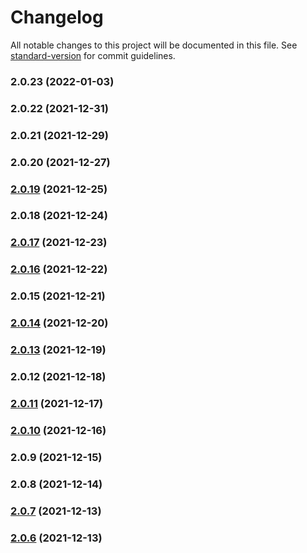 # Changelog

All notable changes to this project will be documented in this file. See [standard-version](https://github.com/conventional-changelog/standard-version) for commit guidelines.

### 2.0.23 (2022-01-03)

### 2.0.22 (2021-12-31)

### 2.0.21 (2021-12-29)

### 2.0.20 (2021-12-27)

### [2.0.19](https://github.com/vighnesh153/simple-github-gist-api/compare/v2.0.18...v2.0.19) (2021-12-25)

### 2.0.18 (2021-12-24)

### [2.0.17](https://github.com/vighnesh153/simple-github-gist-api/compare/v2.0.16...v2.0.17) (2021-12-23)

### [2.0.16](https://github.com/vighnesh153/simple-github-gist-api/compare/v2.0.15...v2.0.16) (2021-12-22)

### 2.0.15 (2021-12-21)

### [2.0.14](https://github.com/vighnesh153/simple-github-gist-api/compare/v2.0.13...v2.0.14) (2021-12-20)

### [2.0.13](https://github.com/vighnesh153/simple-github-gist-api/compare/v2.0.12...v2.0.13) (2021-12-19)

### 2.0.12 (2021-12-18)

### [2.0.11](https://github.com/vighnesh153/simple-github-gist-api/compare/v2.0.10...v2.0.11) (2021-12-17)

### [2.0.10](https://github.com/vighnesh153/simple-github-gist-api/compare/v2.0.9...v2.0.10) (2021-12-16)

### 2.0.9 (2021-12-15)

### 2.0.8 (2021-12-14)

### [2.0.7](https://github.com/vighnesh153/simple-github-gist-api/compare/v2.0.6...v2.0.7) (2021-12-13)

### [2.0.6](https://github.com/vighnesh153/simple-github-gist-api/compare/v2.0.5...v2.0.6) (2021-12-13)
